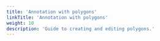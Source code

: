 ```yaml
---
title: 'Annotation with polygons'
linkTitle: 'Annotation with polygons'
weight: 10
description: 'Guide to creating and editing polygons.'
---
```


